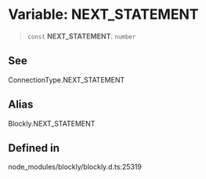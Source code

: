 # Variable: NEXT_STATEMENT

> `const` **NEXT_STATEMENT**: `number`

## See

ConnectionType.NEXT_STATEMENT

## Alias

Blockly.NEXT_STATEMENT

## Defined in

node_modules/blockly/blockly.d.ts:25319
